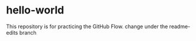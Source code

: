 # hello-world
This repository is for practicing the GitHub Flow.
change under the readme-edits branch
